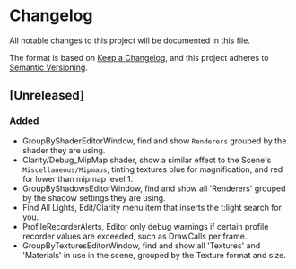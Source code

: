 # Changelog

All notable changes to this project will be documented in this file.

The format is based on [Keep a Changelog](https://keepachangelog.com/en/1.0.0/),
and this project adheres to [Semantic Versioning](https://semver.org/spec/v2.0.0.html).

## [Unreleased]

### Added

- GroupByShaderEditorWindow, find and show `Renderers` grouped by the shader they are using.
- Clarity/Debug_MipMap shader, show a similar effect to the Scene's `Miscellaneous/Mipmaps`, tinting textures blue for magnification, and red for lower than mipmap level 1.
- GroupByShadowsEditorWindow, find and show all 'Renderers' grouped by the shadow settings they are using.
- Find All Lights, Edit/Clarity menu item that inserts the t:light search for you.
- ProfileRecorderAlerts, Editor only debug warnings if certain profile recorder values are exceeded, such as DrawCalls per frame.
- GroupByTexturesEditorWindow, find and show all 'Textures' and 'Materials' in use in the scene, grouped by the Texture format and size.

